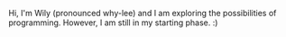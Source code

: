 Hi, I'm Wily (pronounced why-lee) and I am exploring the possibilities of programming. However, I am still in my starting phase. :)
